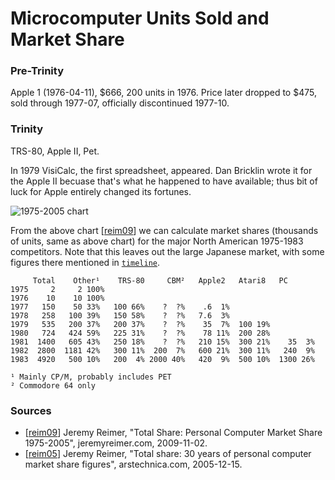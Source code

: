 Microcomputer Units Sold and Market Share
=========================================

### Pre-Trinity

Apple 1 (1976-04-11), $666, 200 units in 1976. Price later dropped to $475,
sold through 1977-07, officially discontinued 1977-10.

### Trinity

TRS-80, Apple II, Pet.

In 1979 VisiCalc, the first spreadsheet, appeared. Dan Bricklin wrote it
for the Apple II becuase that's what he happened to have available; thus
bit of luck for Apple entirely changed its fortunes.

![1975-2005 chart](totalshare0.gif)

From the above chart [[reim09]] we can calculate market shares (thousands
of units, same as above chart) for the major North American 1975-1983
competitors. Note that this leaves out the large Japanese market, with some
figures there mentioned in [`timeline`](timeline.md).

         Total    Other¹    TRS-80     CBM²   Apple2   Atari8   PC
    1975     2     2 100%
    1976    10    10 100%
    1977   150    50 33%   100 66%    ?  ?%    .6  1%
    1978   258   100 39%   150 58%    ?  ?%   7.6  3%
    1979   535   200 37%   200 37%    ?  ?%    35  7%  100 19%
    1980   724   424 59%   225 31%    ?  ?%    78 11%  200 28%
    1981  1400   605 43%   250 18%    ?  ?%   210 15%  300 21%    35  3%
    1982  2800  1181 42%   300 11%  200  7%   600 21%  300 11%   240  9%
    1983  4920   500 10%   200  4% 2000 40%   420  9%  500 10%  1300 26%

    ¹ Mainly CP/M, probably includes PET
    ² Commodore 64 only

### Sources

- [[reim09]] Jeremy Reimer, "Total Share: Personal Computer Market Share
  1975-2005", jeremyreimer.com, 2009-11-02.
- [[reim05]] Jeremy Reimer, "Total share: 30 years of personal computer market share figures", arstechnica.com, 2005-12-15.



<!-------------------------------------------------------------------->
[reim09]: https://web.archive.org/web/20120606052317/http://jeremyreimer.com/postman/node/329
[reim05]: https://arstechnica.com/features/2005/12/total-share/
